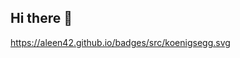 ## Hi there 👋
https://aleen42.github.io/badges/src/koenigsegg.svg
<!--
**Thurar23/Thurar23** is a ✨ _special_ ✨ repository because its `README.md` (this file) appears on your GitHub profile.

Here are some ideas to get you started:


